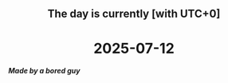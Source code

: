 <h2 align=center>The day is currently [with UTC+0]</h2>
<h1 align=center><!--TIME BEGIN-->2025-07-12<!--TIME END--></h1>
<h5>Made by a bored guy</h5>
